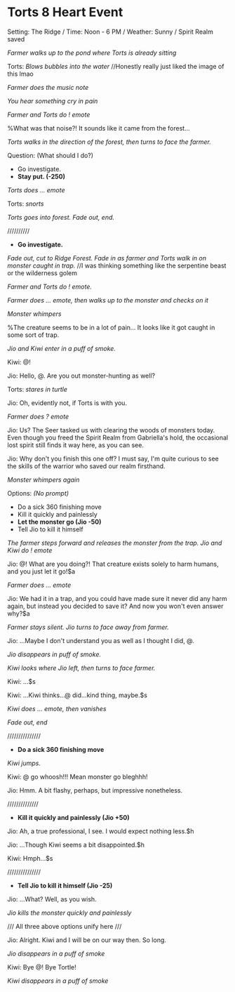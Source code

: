 # Torts 8 Heart Event

Setting: The Ridge / Time: Noon - 6 PM / Weather: Sunny / Spirit Realm saved

*Farmer walks up to the pond where Torts is already sitting*

Torts: *Blows bubbles into the water* //Honestly really just liked the image of this lmao

*Farmer does the music note*

*You hear something cry in pain*

*Farmer and Torts do ! emote*

%What was that noise?! It sounds like it came from the forest...

*Torts walks in the direction of the forest, then turns to face the farmer.*

Question: (What should I do?)
- Go investigate.
- **Stay put. (-250)**

*Torts does ... emote*

Torts: *snorts*

*Torts goes into forest. Fade out, end.*

//////////
- **Go investigate.**

*Fade out, cut to Ridge Forest. Fade in as farmer and Torts walk in on monster caught in trap.* //I was thinking something like the serpentine beast or the wilderness golem

*Farmer and Torts do ! emote.*

*Farmer does ... emote, then walks up to the monster and checks on it*

*Monster whimpers*

%The creature seems to be in a lot of pain... It looks like it got caught in some sort of trap.

*Jio and Kiwi enter in a puff of smoke.*

Kiwi: @!

Jio: Hello, @. Are you out monster-hunting as well?

Torts: *stares in turtle*

Jio: Oh, evidently not, if Torts is with you.

*Farmer does ? emote*

Jio: Us? The Seer tasked us with clearing the woods of monsters today. Even though you freed the Spirit Realm from Gabriella's hold, the occasional lost spirit still finds it way here, as you can see.

Jio: Why don't you finish this one off? I must say, I'm quite curious to see the skills of the warrior who saved our realm firsthand.

*Monster whimpers again*

Options: *(No prompt)*
- Do a sick 360 finishing move
- Kill it quickly and painlessly
- **Let the monster go (Jio -50)**
- Tell Jio to kill it himself

*The farmer steps forward and releases the monster from the trap. Jio and Kiwi do ! emote*

Jio: @! What are you doing?! That creature exists solely to harm humans, and you just let it go!$a

*Farmer does ... emote*

Jio: We had it in a trap, and you could have made sure it never did any harm again, but instead you decided to save it? And now you won't even answer why?$a

*Farmer stays silent. Jio turns to face away from farmer.*

Jio: ...Maybe I don't understand you as well as I thought I did, @.

*Jio disappears in puff of smoke.*

*Kiwi looks where Jio left, then turns to face farmer.*

Kiwi: ...$s

Kiwi: ...Kiwi thinks...@ did...kind thing, maybe.$s

*Kiwi does ... emote, then vanishes*

*Fade out, end*

///////////////
- **Do a sick 360 finishing move**

*Kiwi jumps.*

Kiwi: @ go whoosh!!! Mean monster go bleghhh!

Jio: Hmm. A bit flashy, perhaps, but impressive nonetheless.

//////////////
- **Kill it quickly and painlessly (Jio +50)**

Jio: Ah, a true professional, I see. I would expect nothing less.$h

Jio: ...Though Kiwi seems a bit disappointed.$h

Kiwi: Hmph...$s

///////////////
- **Tell Jio to kill it himself (Jio -25)**

Jio: ...What? Well, as you wish.

*Jio kills the monster quickly and painlessly*

/// All three above options unify here ///

Jio: Alright. Kiwi and I will be on our way then. So long.

*Jio disappears in a puff of smoke*

Kiwi: Bye @! Bye Tortle!

*Kiwi disappears in a puff of smoke*
